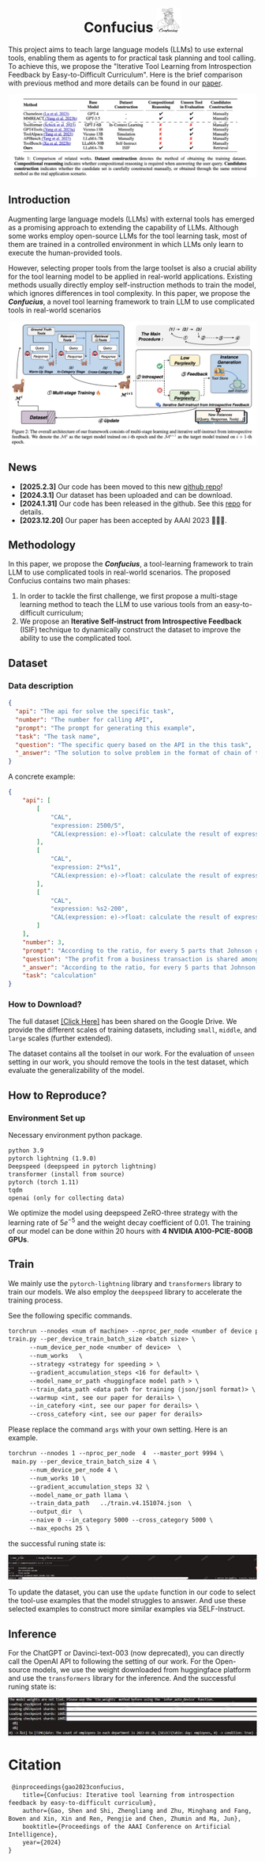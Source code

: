 
<div align="center">
   <h1>Confucius <img src="./assets/image-20230817114433957.png" alt="Logo" width="50px" height="50"/></h1>
</div>

This project aims to teach large language models (LLMs) to use external tools, enabling them as agents to for practical task planning and tool calling. To achieve this, we propose the "Iterative Tool Learning from Introspection Feedback by Easy-to-Difficult Curriculum". Here is the brief comparison with previous method and more details can be found in our [paper](https://arxiv.org/abs/2308.14034).

![img.png](./assets/comparison.png)

## Introduction

Augmenting large language models (LLMs) with external tools has emerged as a promising approach to extending the capability of LLMs. Although some works employ open-source LLMs for the tool learning task, most of them are trained in a controlled environment in which LLMs only learn to execute the human-provided tools.

However, selecting proper tools from the large toolset is also a crucial ability for the tool learning model to be applied in real-world applications. Existing methods usually directly employ self-instruction methods to train the model, which ignores differences in tool complexity. In this paper, we propose the ***Confucius***, a novel tool learning framework to train LLM to use complicated tools in real-world scenarios

![img.png](./assets/method.png)

## News

- **[2025.2.3]** Our code has been moved to this new [github repo](https://github.com/mangopy/Confucius-tool-learning/)!
- **[2024.3.1]** Our dataset has been uploaded and can be download. 
- **[2024.1.31]** Our code has been released in the github. See this [repo](https://github.com/shizhl/Confucius) for details.
- **[2023.12.20]** Our paper has been accepted by AAAI 2023 🎉🎉🎉.


## Methodology

In this paper, we propose the ***Confucius***,  a tool-learning framework to train LLM to use complicated tools in real-world scenarios. The proposed Confucius contains two main phases:

1. In order to tackle the first challenge, we first propose a multi-stage learning method to teach the LLM to use various tools from an easy-to-difficult curriculum;
2.  We propose an **Iterative Self-instruct from Introspective Feedback** (ISIF) technique to dynamically construct the dataset to improve the ability to use the complicated tool.


## Dataset

### Data description
```json
{   
  "api": "The api for solve the specific task",
  "number": "The number for calling API",
  "prompt": "The prompt for generating this example",
  "task": "The task name",
  "question": "The specific query based on the API in the this task",
  "_answer": "The solution to solve problem in the format of chain of thought (COT), where the above APIs are called back"
}
```
A concrete example:

```json
{
    "api": [
        [
            "CAL",
            "expression: 2500/5",
            "CAL(expression: e)->float: calculate the result of expression `e`, e.g. 1+2, 1/3, 4*5 and 7-1."
        ],
        [
            "CAL",
            "expression: 2*%s1",
            "CAL(expression: e)->float: calculate the result of expression `e`, e.g. 1+2, 1/3, 4*5 and 7-1."
        ],
        [
            "CAL",
            "expression: %s2-200",
            "CAL(expression: e)->float: calculate the result of expression `e`, e.g. 1+2, 1/3, 4*5 and 7-1."
        ]
    ],
    "number": 3,
    "prompt": "According to the ratio, for every 5 parts that Johnson gets, Mike gets 2 parts.Since Johnson got $2500, each part is therefore $2500/5 = $<<2500/5=500>>500.Mike will get 2*$500 = $<<2*500=1000>>1000.After buying the shirt he will have $1000-$200 = $<<1000-200=800>>800 left. ### 800",
    "question": "The profit from a business transaction is shared among 2 business partners, Mike and Johnson in the ratio 2:5 respectively. If Johnson got $2500, how much will Mike have after spending some of his share on a shirt that costs $200?",
    "_answer": "According to the ratio, for every 5 parts that Johnson gets, Mike gets 2 parts. Since Johnson got $2500, each part is therefore [CAL(2500/5) -> %s1].Mike will get 2*$%s1 = [CAL(2*%s1) -> %s2]. After buying the shirt, he will have $%s2-$200 = [CAL(%s2-200) -> %s3] left. ### 800",
    "task": "calculation"
}
```


### How to Download?
The full dataset [[Click Here]](https://drive.google.com/drive/folders/1Q0BYalic9XkQZYz8yHTBazfBl9MSydFS?usp=sharing) has been shared on the Google Drive. We provide the different scales of training datasets, including `small`, `middle`, and `large` scales (further extended).

The dataset contains all the toolset in our work. For the evaluation of `unseen` setting in our work, you should remove the tools in the test dataset, which evaluate the generalizability of the model.  


## How to Reproduce?

### Environment Set up
Necessary environment python package.
```
python 3.9 
pytorch lightning (1.9.0)
Deepspeed (deepspeed in pytorch lightning)
transformer (install from source)
pytorch (torch 1.11)
tqdm
openai (only for collecting data)
```
We optimize the model using deepspeed ZeRO-three  strategy with the learning rate of $5e^{-5}$ and the weight decay coefficient of 0.01.
The training of our model can be done within 20 hours with **4 NVIDIA A100-PCIE-80GB GPUs**.


## Train

We mainly use the `pytorch-lightning` library and `transformers` library to train our models. We also employ the `deepspeed` library to accelerate the training process.

See the following specific commands.

```txt
torchrun --nnodes <num of machine> --nproc_per_node <number of device per machine>  --master_port <port>  \
train.py --per_device_train_batch_size <batch size> \
      --num_device_per_node <number of device>  \
      --num_works   \
      --strategy <strategy for speeding > \
      --gradient_accumulation_steps <16 for default> \
      --model_name_or_path <huggingface model path > \
      --train_data_path <data path for training (json/jsonl format)> \
      --warmup <int, see our paper for derails> \
      --in_catefory <int, see our paper for derails> \
      --cross_catefory <int, see our paper for derails> 
```

Please replace the command `args` with your own setting. Here is an example.


```txt
torchrun --nnodes 1 --nproc_per_node  4  --master_port 9994 \
 main.py --per_device_train_batch_size 4 \
      --num_device_per_node 4 \
      --num_works 10 \
      --gradient_accumulation_steps 32 \
      --model_name_or_path llama \
      --train_data_path   ../train.v4.151074.json  \
      --output_dir  \
      --naive 0 --in_category 5000 --cross_category 5000 \
      --max_epochs 25 \
```

the successful runing state is:

![image-20230817165314476](assets/image-20230817165314476.png)

To update the dataset, you can use the `update` function in our code to select the tool-use examples that the model struggles to answer. And use these selected examples to construct more similar examples via SELF-Instruct.

## Inference

For the ChatGPT or Davinci-text-003 (now deprecated), you can directly call the OpenAI API to following the setting of our work.
For the Open-source models, we use the weight downloaded from huggingface platform and use the `transformers` library for the inference.  And the successful runing state is:

![image-20230818085121242](assets/image-20230818085121242.png)


# Citation

```text
 @inproceedings{gao2023confucius,
    title={Confucius: Iterative tool learning from introspection feedback by easy-to-difficult curriculum}, 
    author={Gao, Shen and Shi, Zhengliang and Zhu, Minghang and Fang, Bowen and Xin, Xin and Ren, Pengjie and Chen, Zhumin and Ma, Jun},
    booktitle={Proceedings of the AAAI Conference on Artificial Intelligence},
    year={2024}
}
```

